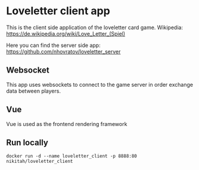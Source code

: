 # Loveletter client app

This is the client side application of the loveletter card game.
Wikipedia: https://de.wikipedia.org/wiki/Love_Letter_(Spiel)

Here you can find the server side app: https://github.com/nhovratov/loveletter_server

## Websocket
This app uses websockets to connect to the game server in order exchange data between players.

## Vue
Vue is used as the frontend rendering framework

## Run locally

`docker run -d --name loveletter_client -p 8888:80 nikitah/loveletter_client`
